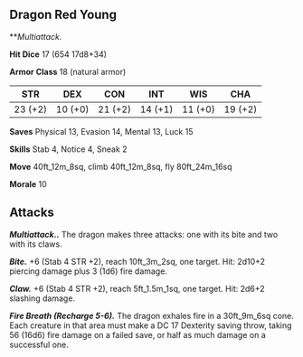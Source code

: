 ## Dragon Red Young

***Multiattack.*

**Hit Dice** 17 (654 17d8+34)

**Armor Class** 18 (natural armor)

| STR     | DEX     | CON     | INT     | WIS     | CHA     |
|---------|---------|---------|---------|---------|---------|
| 23 (+2) | 10 (+0) | 21 (+2) | 14 (+1) | 11 (+0) | 19 (+2) |

**Saves** Physical 13, Evasion 14, Mental 13, Luck 15

**Skills** Stab 4, Notice 4, Sneak 2

**Move** 40ft_12m_8sq, climb 40ft_12m_8sq, fly 80ft_24m_16sq

**Morale** 10

## Attacks

***Multiattack..*** The dragon makes three attacks: one with its bite and two with its claws.

***Bite.*** +6 (Stab 4 STR +2), reach 10ft_3m_2sq, one target. Hit: 2d10+2 piercing damage plus 3 (1d6) fire damage.

***Claw.*** +6 (Stab 4 STR +2), reach 5ft_1.5m_1sq, one target. Hit: 2d6+2 slashing damage.

***Fire Breath (Recharge 5-6).*** The dragon exhales fire in a 30ft_9m_6sq cone. Each creature in that area must make a DC 17 Dexterity saving throw, taking 56 (16d6) fire damage on a failed save, or half as much damage on a successful one.

